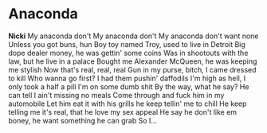 # Anaconda
<b>Nicki</b>
My anaconda don't
My anaconda don't
My anaconda don't want none
Unless you got buns, hun
Boy toy named Troy, used to live in Detroit
Big dope dealer money, he was gettin' some coins
Was in shootouts with the law, but he live in a palace
Bought me Alexander McQueen, he was keeping me stylish
Now that's real, real, real
Gun in my purse, bitch, I came dressed to kill
Who wanna go first? I had them pushin' daffodils
I'm high as hell, I only took a half a pill
I'm on some dumb shit
By the way, what he say?
He can tell I ain't missing no meals
Come through and fuck him in my automobile
Let him eat it with his grills he keep tellin' me to chill
He keep telling me it's real, that he love my sex appeal
He say he don't like em boney, he want something he can grab
So I…
